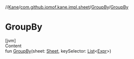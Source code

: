 //[Kane](../../index.md)/[com.github.jomof.kane.impl.sheet](../index.md)/[GroupBy](index.md)/[GroupBy](-group-by.md)



# GroupBy  
[jvm]  
Content  
fun [GroupBy](-group-by.md)(sheet: [Sheet](../-sheet/index.md), keySelector: [List](https://kotlinlang.org/api/latest/jvm/stdlib/kotlin.collections/-list/index.html)<[Expr](../../com.github.jomof.kane/-expr/index.md)>)  



